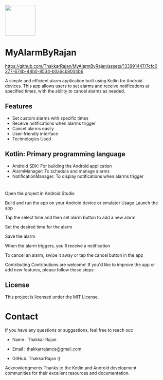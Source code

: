 
<img src="https://github.com/ThakkarRajan/MyAlarmByRajan/assets/133991447/e172faab-d15b-4f84-9d19-0b23d4df1ff6" width="100" height="100">


# MyAlarmByRajan


https://github.com/ThakkarRajan/MyAlarmByRajan/assets/133991447/7cfc0277-674b-44b0-8534-b0a6cb8004b6



A simple and efficient alarm application built using Kotlin for Android devices. This app allows users to set alarms and receive notifications at specified times, with the ability to cancel alarms as needed.

## Features

- Set custom alarms with specific times
- Receive notifications when alarms trigger
- Cancel alarms easily
- User-friendly interface
- Technologies Used

## Kotlin: Primary programming language

- Android SDK: For building the Android application
- AlarmManager: To schedule and manage alarms
- NotificationManager: To display notifications when alarms trigger
#

Open the project in Android Studio


Build and run the app on your Android device or emulator Usage Launch the app


Tap the select time and then set alarm button to add a new alarm


Set the desired time for the alarm


Save the alarm


When the alarm triggers, you'll receive a notification


To cancel an alarm, swipe it away or tap the cancel button in the app

Contributing
Contributions are welcome! If you'd like to improve the app or add new features, please follow these steps:

## License
This project is licensed under the MIT License.

# Contact
If you have any questions or suggestions, feel free to reach out:
- Name : Thakkar Rajan
- Email : thakkarrajanca@gmail.com

- GitHub: ThakkarRajan ()


Acknowledgments
Thanks to the Kotlin and Android development communities for their excellent resources and documentation.
